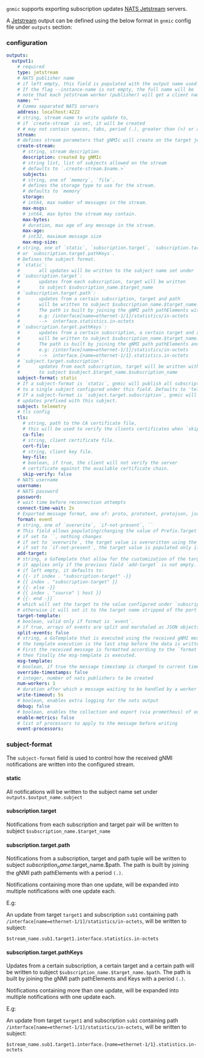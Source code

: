 `gnmic` supports exporting subscription updates [NATS Jetstream](https://docs.nats.io/nats-concepts/jetstream) servers.

A [Jetstream](https://docs.nats.io/nats-concepts/jetstream) output can be defined using the below format in `gnmic` config file under `outputs` section:

### configuration

```yaml
outputs:
  output1:
    # required
    type: jetstream 
    # NATS publisher name
    # if left empty, this field is populated with the output name used as output ID (output1 in this example).
    # If the flag --instance-name is not empty, the full name will be '$(instance-name)-$(name).
    # note that each jetstream worker (publisher) will get a client name=$name-$index
    name: ""
    # Comma separated NATS servers
    address: localhost:4222
    # string, stream name to write update to,
    # if `create-stream` is set, it will be created
    # # may not contain spaces, tabs, period (.), greater than (>) or asterisk (*)
    stream: 
    # defines stream parameters that gNMIc will create on the target jetstream server(s)
    create-stream:
      # string, stream description
      description: created by gNMIc
      # string list, list of subjects allowed on the stream
      # defaults to `.create-stream.$name.>`
      subjects:
      # string, one of `memory`, `file`.
      # defines the storage type to use for the stream.
      # defaults to `memory`
      storage:
      # int64, max number of messages in the stream.
      max-msgs:
      # int64, max bytes the stream may contain.
      max-bytes:
      # duration, max age of any message in the stream.
      max-age:
      # int32, maximum message size
      max-msg-size:
    # string, one of `static`, `subscription.target`, `subscription.target.path` 
    # or `subscription.target.pathKeys`.
    # Defines the subject format.
    # `static`: 
    #       all updates will be written to the subject name set under `outputs.$output_name.subject`
    # `subscription.target`: 
    #       updates from each subscription, target will be written 
    #       to subject $subscription_name.$target_name
    # `subscription.target.path`: 
    #       updates from a certain subscription, target and path 
    #       will be written to subject $subscription_name.$target_name.$path.
    #       The path is built by joining the gNMI path pathElements with a dot (.).
    #       e.g: /interface[name=ethernet-1/1]/statistics/in-octets
    #       -->  interface.statistics.in-octets 
    # `subscription.target.pathKeys`: 
    #       updates from a certain subscription, a certain target and a certain path 
    #       will be written to subject $subscription_name.$target_name.$path.
    #       The path is built by joining the gNMI path pathElements and Keys with a dot (.).
    #       e.g: /interface[name=ethernet-1/1]/statistics/in-octets
    #       -->  interface.{name=ethernet-1/1}.statistics.in-octets 
    # `subject.target.subscription`:
    #       updates from each subscription, target will be written with a prefix of the `subject`
    #       to subject $subject.$target_name.$subscription_name
    subject-format: static 
    # If a subject-format is `static`, gnmic will publish all subscriptions updates 
    # to a single subject configured under this field. Defaults to 'telemetry'
    # If a subject-format is `subject.target.subscription`, gnmic will publish subscripion
    # updates prefixed with this subject.
    subject: telemetry
    # tls config
    tls:
      # string, path to the CA certificate file,
      # this will be used to verify the clients certificates when `skip-verify` is false
      ca-file:
      # string, client certificate file.
      cert-file:
      # string, client key file.
      key-file:
      # boolean, if true, the client will not verify the server
      # certificate against the available certificate chain.
      skip-verify: false
    # NATS username
    username: 
    # NATS password  
    password: 
    # wait time before reconnection attempts
    connect-time-wait: 2s 
    # Exported message format, one of: proto, prototext, protojson, json, event
    format: event 
    # string, one of `overwrite`, `if-not-present`, ``
    # This field allows populating/changing the value of Prefix.Target in the received message.
    # if set to ``, nothing changes 
    # if set to `overwrite`, the target value is overwritten using the template configured under `target-template`
    # if set to `if-not-present`, the target value is populated only if it is empty, still using the `target-template`
    add-target: 
    # string, a GoTemplate that allow for the customization of the target field in Prefix.Target.
    # it applies only if the previous field `add-target` is not empty.
    # if left empty, it defaults to:
    # {{- if index . "subscription-target" -}}
    # {{ index . "subscription-target" }}
    # {{- else -}}
    # {{ index . "source" | host }}
    # {{- end -}}`
    # which will set the target to the value configured under `subscription.$subscription-name.target` if any,
    # otherwise it will set it to the target name stripped of the port number (if present)
    target-template:
    # boolean, valid only if format is `event`.
    # if true, arrays of events are split and marshaled as JSON objects instead of an array of dicts.
    split-events: false
    # string, a GoTemplate that is executed using the received gNMI message as input.
    # the template execution is the last step before the data is written to the file.
    # First the received message is formatted according to the `format` field above, then the `event-processors` are applied if any
    # then finally the msg-template is executed.
    msg-template:
    # boolean, if true the message timestamp is changed to current time
    override-timestamps: false
    # integer, number of nats publishers to be created
    num-workers: 1 
    # duration after which a message waiting to be handled by a worker gets discarded
    write-timeout: 5s 
    # boolean, enables extra logging for the nats output
    debug: false
    # boolean, enables the collection and export (via prometheus) of output specific metrics
    enable-metrics: false 
    # list of processors to apply to the message before writing
    event-processors: 
```

### subject-format

The `subject-format` field is used to control how the received gNMI notifications are written into the configured stream.

#### static

All notifications will be written to the subject name set under `outputs.$output_name.subject`

#### subscription.target

Notifications from each subscription and target pair will be written to subject `$subscription_name.$target_name`

#### subscription.target.path

Notifications from a subscription, target and path tuple
will be written to subject $subscription_name.$target_name.$path.
The path is built by joining the gNMI path pathElements with a period `(.)`.

Notifications containing more than one update, will be expanded into multiple notifications with one update each.

E.g:

An update from target `target1` and subscription `sub1` containing path `/interface[name=ethernet-1/1]/statistics/in-octets`,
will be written to subject:

```text
$stream_name.sub1.target1.interface.statistics.in-octets
```

#### subscription.target.pathKeys

Updates from a certain subscription, a certain target and a certain path will be written to subject `$subscription_name.$target_name.$path`.
The path is built by joining the gNMI path pathElements and Keys with a period `(.)`.

Notifications containing more than one update, will be expanded into multiple notifications with one update each.

E.g:

An update from target `target1` and subscription `sub1` containing path `/interface[name=ethernet-1/1]/statistics/in-octets`,
will be written to subject:

```text
$stream_name.sub1.target1.interface.{name=ethernet-1/1}.statistics.in-octets
```
